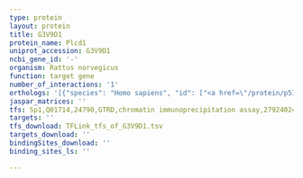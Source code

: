 ```yaml
---
type: protein
layout: protein
title: G3V9D1
protein_name: Plcd1
uniprot_accession: G3V9D1
ncbi_gene_id: '-'
organism: Rattus norvegicus
function: target gene
number_of_interactions: '1'
orthologs: '[{"species": "Homo sapiens", "id": ["<a href=\"/protein/p51178\">P51178</a>"]}, {"species": "Danio rerio", "id": ["<a href=\"/protein/a0a0r4igd7\">A0A0R4IGD7</a>"]}, {"species": "Mus musculus", "id": ["<a href=\"/protein/q8r3b1\">Q8R3B1</a>"]}, {"species": "Caenorhabditis elegans", "id": ["<a href=\"/protein/q21754\">Q21754</a>"]}, {"species": "Saccharomyces cerevisiae", "id": ["<a href=\"/protein/p32383\">P32383</a>"]}]'
jaspar_matrices: ''
tfs: Sp1,Q01714,24790,GTRD,chromatin immunoprecipitation assay,27924024%5Buid%5D,No
targets: ''
tfs_download: TFLink_tfs_of_G3V9D1.tsv
targets_download: ''
bindingSites_download: ''
binding_sites_ls: ''

---
```


